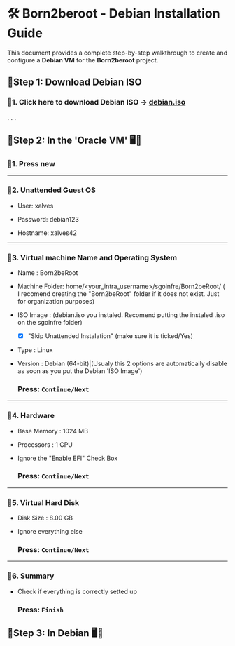 # 🛠️ Born2beroot - Debian Installation Guide

This document provides a complete step-by-step walkthrough to create and configure a **Debian VM** for the **Born2beroot** project.



## 🔷Step 1: Download Debian ISO
### 🔸1. Click here to download Debian ISO -> [debian.iso](https://www.debian.org/index.en.html)
.
.
.
## 🔷Step 2: In the 'Oracle VM' 🖥️📀


### 🔸1. Press new
---
### 🔸2. Unattended Guest OS

-	User: xalves
	
-	Password: debian123
	
-	Hostname: xalves42
  
---
### 🔸3. Virtual machine Name and Operating System

- Name : Born2beRoot

- Machine Folder: home/<your_intra_username>/sgoinfre/Born2beRoot/ ( I recomend creating the "Born2beRoot" folder if it does not exist. Just for organization purposes)

- ISO Image : (debian.iso you instaled. Recomend putting the instaled .iso on the sgoinfre folder)

	- [x] "Skip Unattended Instalation" (make sure it is ticked/Yes)
	
- Type : Linux

- Version : Debian (64-bit)|(Usualy this 2 options are automatically disable as soon as you put the Debian 'ISO Image')
	    
   	### Press: `Continue/Next`
  
---
### 🔸4. Hardware

- Base Memory : 1024 MB
  
- Processors : 1 CPU
  
- Ignore the "Enable EFI" Check Box
	
	### Press: `Continue/Next`

---
### 🔸5. Virtual Hard Disk
 
- Disk Size : 8.00 GB
   
- Ignore everything else
	
	### Press: `Continue/Next`

---
### 🔸6. Summary
 
- Check if everything is correctly setted up
 	
 	### Press: `Finish`


## 🔷Step 3: In Debian 🖥️📀
